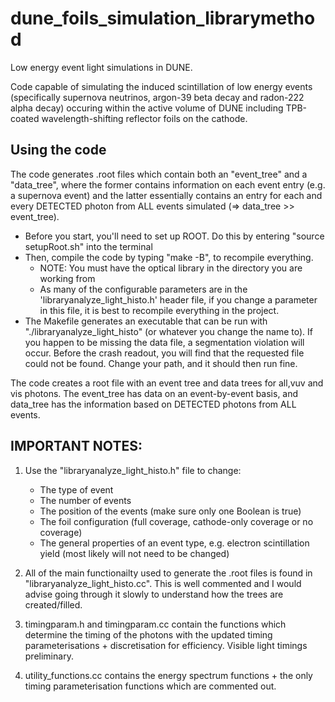 # dune_foils_simulation_librarymethod
Low energy event light simulations in DUNE.

Code capable of simulating the induced scintillation of low energy events (specifically supernova neutrinos, argon-39 beta decay and radon-222 alpha decay) occuring within the active volume of DUNE including TPB-coated wavelength-shifting reflector foils on the cathode.

## Using the code
The code generates .root files which contain both an "event_tree" and a "data_tree", where the former contains information on each event entry (e.g. a supernova event) and the latter essentially contains an entry for each and every DETECTED photon from ALL events simulated (=> data_tree >> event_tree).

* Before you start, you'll need to set up ROOT. Do this by entering "source setupRoot.sh" into the terminal
* Then, compile the code by typing "make -B", to recompile everything.
  * NOTE: You must have the optical library in the directory you are working from
  * As many of the configurable parameters are in the 'libraryanalyze_light_histo.h' header file, if 	 you change a parameter in this file, it is best to recompile everything in the project.
* The Makefile generates an executable that can be run with "./libraryanalyze_light_histo" (or whatever you change the name to). If you happen to be missing the data file, a segmentation violation will occur. Before the crash readout, you will find that the requested file could not be found. Change your path, and it should then run fine.

The code creates a root file with an event tree and data trees for all,vuv and vis photons. The event_tree has data on an event-by-event basis, and data_tree has the information based on DETECTED photons from ALL events.

## IMPORTANT NOTES:
1.  Use the "libraryanalyze_light_histo.h" file to change:
	  - The type of event
	  - The number of events
	  - The position of the events (make sure only one Boolean is true)
	  - The foil configuration (full coverage, cathode-only coverage or no coverage)
	  - The general properties of an event type, e.g. electron scintillation yield (most likely will not need to be changed)

2. All of the main functionailty used to generate the .root files is found in "libraryanalyze_light_histo.cc". This is well commented and I would advise going through it slowly to understand how the trees are created/filled.

3. timingparam.h and timingparam.cc contain the functions which determine the timing of the photons with the updated timing parameterisations + discretisation for efficiency. Visible light timings preliminary.

4. utility_functions.cc contains the energy spectrum functions + the only timing parameterisation functions which are commented out.  


